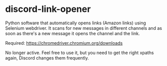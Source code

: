 # discord-link-opener
Python software that automatically opens links (Amazon links) using Selenium webdriver. It scans for new messages in different channels and as soon as there's a new message it opens the channel and the link.

Required: https://chromedriver.chromium.org/downloads

No longer active. Feel free to use it, but you need to get the right xpaths again, Discord changes them frequently.

